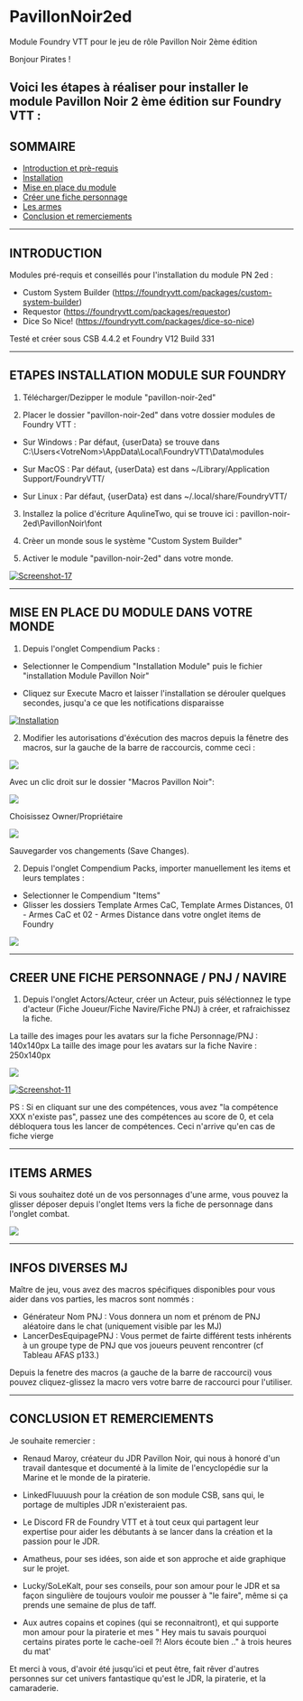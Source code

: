 # PavillonNoir2ed
Module Foundry VTT pour le jeu de rôle Pavillon Noir 2ème édition

Bonjour Pirates ! 

Voici les étapes à réaliser pour installer le module Pavillon Noir 2 ème édition sur Foundry VTT : 
-----------------------------------------------------
SOMMAIRE
-----------------------------------------------------
- <a href="https://github.com/Scapin-Le-Fourbe/PavillonNoir2ed/blob/main/README.md#introduction">Introduction et prè-requis</a>
- <a href="https://github.com/Scapin-Le-Fourbe/PavillonNoir2ed/blob/main/README.md#etapes-installation-module-sur-foundry">Installation</a>
- <a href="https://github.com/Scapin-Le-Fourbe/PavillonNoir2ed/blob/main/README.md#mise-en-place-du-module-dans-votre-monde">Mise en place du module</a>
- <a href="https://github.com/Scapin-Le-Fourbe/PavillonNoir2ed/blob/main/README.md#creer-une-fiche-personnage--pnj--navire">Créer une fiche personnage</a>
- <a href="https://github.com/Scapin-Le-Fourbe/PavillonNoir2ed/blob/main/README.md#items-armes">Les armes</a>
- <a href="https://github.com/Scapin-Le-Fourbe/PavillonNoir2ed/blob/main/README.md#conclusion-et-remerciements">Conclusion et remerciements</a>

-----------------------------------------------------
INTRODUCTION
-----------------------------------------------------
Modules pré-requis et conseillés pour l'installation du module PN 2ed : 

- Custom System Builder (https://foundryvtt.com/packages/custom-system-builder)
- Requestor (https://foundryvtt.com/packages/requestor)
- Dice So Nice! (https://foundryvtt.com/packages/dice-so-nice)

Testé et créer sous CSB 4.4.2 et Foundry V12 Build 331

-----------------------------------------------------
ETAPES INSTALLATION MODULE SUR FOUNDRY
-----------------------------------------------------
1) Télécharger/Dezipper le module "pavillon-noir-2ed"

2) Placer le dossier "pavillon-noir-2ed" dans votre dossier modules de Foundry VTT : 

- Sur Windows : Par défaut, {userData} se trouve dans C:\Users\<VotreNom>\AppData\Local\FoundryVTT\Data\modules

- Sur MacOS : Par défaut, {userData} est dans ~/Library/Application Support/FoundryVTT/

- Sur Linux : Par défaut, {userData} est dans ~/.local/share/FoundryVTT/

3) Installez la police d'écriture AqulineTwo, qui se trouve ici : pavillon-noir-2ed\PavillonNoir\font

4) Crèer un monde sous le système "Custom System Builder"

5) Activer le module "pavillon-noir-2ed" dans votre monde.

<a href="https://ibb.co/b5jsB9Wz"><img src="https://i.ibb.co/9HmbT58s/Screenshot-17.png" alt="Screenshot-17" border="0"></a>

-----------------------------------------------------
MISE EN PLACE DU MODULE DANS VOTRE MONDE
-----------------------------------------------------

1) Depuis l'onglet Compendium Packs : 

- Selectionner le Compendium "Installation Module" puis le fichier "installation Module Pavillon Noir"

- Cliquez sur Execute Macro et laisser l'installation se dérouler quelques secondes, jusqu'a ce que les notifications disparaisse

<a href="https://ibb.co/DDFmrpDs"><img src="https://i.ibb.co/ynCK4SnG/Installation.png" alt="Installation" border="0"></a>

2) Modifier les autorisations d'éxécution des macros depuis la fênetre des macros, sur la gauche de la barre de raccourcis, comme ceci : 

<a href="https://ibb.co/TqPY9VqP"><img src="https://i.ibb.co/dJkj8dJk/Autorisation-Macro.png" border="0"></a>

Avec un clic droit sur le dossier "Macros Pavillon Noir": 

<a href="https://imgbb.com/"><img src="https://i.ibb.co/DHRhRwc7/Autorisation-Macro-02.png" border="0"></a>

Choisissez Owner/Propriétaire

<a href="https://imgbb.com/"><img src="https://i.ibb.co/cS4jMfyf/Autorisation-Macro-03.png" border="0"></a>

Sauvegarder vos changements (Save Changes).

2) Depuis l'onglet Compendium Packs, importer manuellement les items et leurs templates :

- Selectionner le Compendium "Items"
- Glisser les dossiers Template Armes CaC, Template Armes Distances, 01 - Armes CaC et 02 - Armes Distance dans votre onglet items de Foundry

<a href="https://ibb.co/8nKkNszJ"><img src="https://i.ibb.co/RGv8Ybh1/Screenshot-10.png" border="0"></a>


-----------------------------------------------------
CREER UNE FICHE PERSONNAGE / PNJ / NAVIRE
-----------------------------------------------------
1) Depuis l'onglet Actors/Acteur, créer un Acteur, puis séléctionnez le type d'acteur (Fiche Joueur/Fiche Navire/Fiche PNJ) à créer, et rafraichissez la fiche.

La taille des images pour les avatars sur la fiche Personnage/PNJ : 140x140px
La taille des image pour les avatars sur la fiche Navire : 250x140px

<a href="https://ibb.co/BHCDR1D2"><img src="https://i.ibb.co/HLHvQJvT/Screenshot-23.png" border="0"></a>

<a href="https://imgbb.com/"><img src="https://i.ibb.co/bRCBsSRr/Screenshot-11.png" alt="Screenshot-11" border="0"></a>

PS : Si en cliquant sur une des compétences, vous avez "la compétence XXX n'existe pas", passez une des compétences au score de 0, et cela débloquera tous les lancer de compétences. Ceci n'arrive qu'en cas de fiche vierge

-----------------------------------------------------
ITEMS ARMES
-----------------------------------------------------
Si vous souhaitez doté un de vos personnages d'une arme, vous pouvez la glisser déposer depuis l'onglet Items vers la fiche de personnage dans l'onglet combat.

<a href="https://ibb.co/qYrv3K3M"><img src="https://i.ibb.co/QvK43L3F/Screenshot-25.png" border="0"></a>

-----------------------------------------------------
INFOS DIVERSES MJ
-----------------------------------------------------
Maître de jeu, vous avez des macros spécifiques disponibles pour vous aider dans vos parties, les macros sont nommés : 

- Générateur Nom PNJ : Vous donnera un nom et prénom de PNJ aléatoire dans le chat (uniquement visible par les MJ)
- LancerDesEquipagePNJ : Vous permet de fairte différent tests inhérents à un groupe type de PNJ que vos joueurs peuvent rencontrer (cf Tableau AFAS p133.)

Depuis la fenetre des macros (a gauche de la barre de raccourci) vous pouvez cliquez-glissez la macro vers votre barre de raccourci pour l'utiliser.

-----------------------------------------------------
CONCLUSION ET REMERCIEMENTS
-----------------------------------------------------
Je souhaite remercier : 

- Renaud Maroy, créateur du JDR Pavillon Noir, qui nous à honoré d'un travail dantesque et documenté à la limite de l'encyclopédie sur la Marine et le monde de la piraterie. 
- LinkedFluuuush pour la création de son module CSB, sans qui, le portage de multiples JDR n'existeraient pas.
- Le Discord FR de Foundry VTT et à tout ceux qui partagent leur expertise pour aider les débutants à se lancer dans la création et la passion pour le JDR.

- Amatheus, pour ses idées, son aide et son approche et aide graphique sur le projet.
- Lucky/SoLeKalt, pour ses conseils, pour son amour pour le JDR et sa façon singulière de toujours vouloir me pousser à "le faire", même si ça prends une semaine de plus de taff.
- Aux autres copains et copines (qui se reconnaitront), et qui supporte mon amour pour la piraterie et mes " Hey mais tu savais pourquoi certains pirates porte le cache-oeil ?! Alors écoute bien .." à trois heures du mat'

Et merci à vous, d'avoir été jusqu'ici et peut être, fait rêver d'autres personnes sur cet univers fantastique qu'est le JDR, la piraterie, et la camaraderie.



